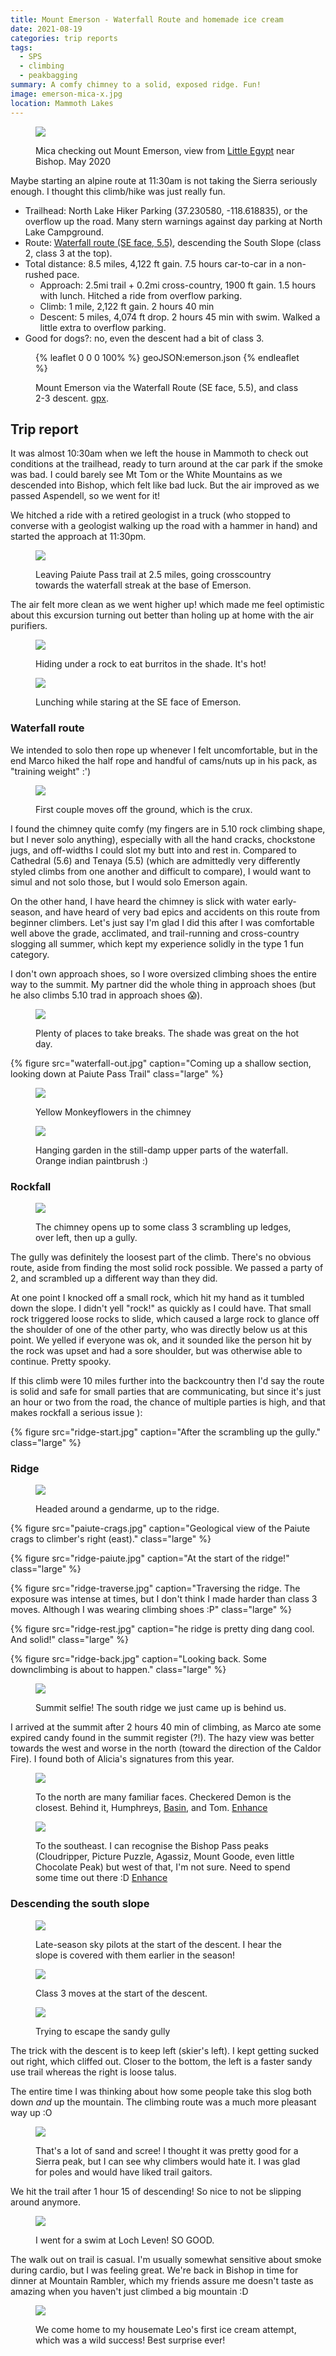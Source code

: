```yaml
---
title: Mount Emerson - Waterfall Route and homemade ice cream
date: 2021-08-19
categories: trip reports
tags:
  - SPS
  - climbing
  - peakbagging
summary: A comfy chimney to a solid, exposed ridge. Fun!
image: emerson-mica-x.jpg
location: Mammoth Lakes
---
```


<figure>

![](emerson-mica.jpg)

<figcaption>

Mica checking out Mount Emerson, view from [Little Egypt](https://www.mountainproject.com/area/105817177/little-egypt) near Bishop. May 2020

</figcaption>
</figure>

Maybe starting an alpine route at 11:30am is not taking the Sierra seriously enough. I thought this climb/hike was just really fun.

- Trailhead: North Lake Hiker Parking (37.230580, -118.618835), or the overflow up the road. Many stern warnings against day parking at North Lake Campground.
- Route: [Waterfall route (SE face, 5.5)](https://www.mountainproject.com/route/106790885/southeast-face-aka-the-waterfall-route), descending the South Slope (class 2, class 3 at the top).
- Total distance: 8.5 miles, 4,122 ft gain. 7.5 hours car-to-car in a non-rushed pace.
  - Approach: 2.5mi trail + 0.2mi cross-country, 1900 ft gain. 1.5 hours with lunch. Hitched a ride from overflow parking.
  - Climb: 1 mile, 2,122 ft gain. 2 hours 40 min
  - Descent: 5 miles, 4,074 ft drop. 2 hours 45 min with swim. Walked a little extra to overflow parking.
- Good for dogs?: no, even the descent had a bit of class 3.

<figure>

{% leaflet 0 0 0 100% %}
geoJSON:emerson.json
{% endleaflet %}

<figcaption>

Mount Emerson via the Waterfall Route (SE face, 5.5), and class 2-3 descent. [gpx](emerson-daiyi.gpx).

</figcaption>
</figure>

## Trip report

It was almost 10:30am when we left the house in Mammoth to check out conditions at the trailhead, ready to turn around at the car park if the smoke was bad. I could barely see Mt Tom or the White Mountains as we descended into Bishop, which felt like bad luck. But the air improved as we passed Aspendell, so we went for it!

We hitched a ride with a retired geologist in a truck (who stopped to converse with a geologist walking up the road with a hammer in hand) and started the approach at 11:30pm.

<figure>

![](leave-trail.jpg)

<figcaption>
Leaving Paiute Pass trail at 2.5 miles, going crosscountry towards the waterfall streak at the base of Emerson.
</figcaption>
</figure>

The air felt more clean as we went higher up! which made me feel optimistic about this excursion turning out better than holing up at home with the air purifiers.

<div class="photos large">
<figure>

![](shade.jpg)

<figcaption>
Hiding under a rock to eat burritos in the shade. It's hot!
</figcaption>
</figure>

<figure>

![](lunch.jpg)

<figcaption>
Lunching while staring at the SE face of Emerson.
</figcaption>
</figure>
</div>

### Waterfall route

We intended to solo then rope up whenever I felt uncomfortable, but in the end Marco hiked the half rope and handful of cams/nuts up in his pack, as "training weight" :')

<figure>

![](waterfall-base.jpg)

<figcaption>
First couple moves off the ground, which is the crux.
</figcaption>
</figure>

I found the chimney quite comfy (my fingers are in 5.10 rock climbing shape, but I never solo anything), especially with all the hand cracks, chockstone jugs, and off-widths I could slot my butt into and rest in. Compared to Cathedral (5.6) and Tenaya (5.5) (which are admittedly very differently styled climbs from one another and difficult to compare), I would want to simul and not solo those, but I would solo Emerson again.

On the other hand, I have heard the chimney is slick with water early-season, and have heard of very bad epics and accidents on this route from beginner climbers. Let's just say I'm glad I did this after I was comfortable well above the grade, acclimated, and trail-running and cross-country slogging all summer, which kept my experience solidly in the type 1 fun category.

I don't own approach shoes, so I wore oversized climbing shoes the entire way to the summit. My partner did the whole thing in approach shoes (but he also climbs 5.10 trad in approach shoes 😱).

<figure>

![](rest.jpg)

<figcaption>
Plenty of places to take breaks. The shade was great on the hot day.
</figcaption>
</figure>

{% figure src="waterfall-out.jpg" caption="Coming up a shallow section, looking down at Paiute Pass Trail" class="large" %}

<div class="photos large">
<figure>

![](yellow-monkeyflower.jpg)

<figcaption>
Yellow Monkeyflowers in the chimney
</figcaption>
</figure>

<figure>

![](chimney-flowers.jpg)

<figcaption>
Hanging garden in the still-damp upper parts of the waterfall. Orange indian paintbrush :)
</figcaption>
</figure>
</div>

### Rockfall

<figure>

![](opening.jpg)

<figcaption>
The chimney opens up to some class 3 scrambling up ledges, over left, then up a gully.
</figcaption>
</figure>

The gully was definitely the loosest part of the climb. There's no obvious route, aside from finding the most solid rock possible. We passed a party of 2, and scrambled up a different way than they did.

At one point I knocked off a small rock, which hit my hand as it tumbled down the slope. I didn't yell "rock!" as quickly as I could have. That small rock triggered loose rocks to slide, which caused a large rock to glance off the shoulder of one of the other party, who was directly below us at this point. We yelled if everyone was ok, and it sounded like the person hit by the rock was upset and had a sore shoulder, but was otherwise able to continue. Pretty spooky.

If this climb were 10 miles further into the backcountry then I'd say the route is solid and safe for small parties that are communicating, but since it's just an hour or two from the road, the chance of multiple parties is high, and that makes rockfall a serious issue ):

{% figure src="ridge-start.jpg" caption="After the scrambling up the gully." class="large" %}

### Ridge

<figure>

![](ridge-up.jpg)

<figcaption>
Headed around a gendarme, up to the ridge.
</figcaption>
</figure>

{% figure src="paiute-crags.jpg" caption="Geological view of the Paiute crags to climber's right (east)." class="large" %}

{% figure src="ridge-paiute.jpg" caption="At the start of the ridge!" class="large" %}

{% figure src="ridge-traverse.jpg" caption="Traversing the ridge. The exposure was intense at times, but I don't think I made harder than class 3 moves. Although I was wearing climbing shoes :P" class="large" %}

{% figure src="ridge-rest.jpg" caption="he ridge is pretty ding dang cool. And solid!" class="large" %}

{% figure src="ridge-back.jpg" caption="Looking back. Some downclimbing is about to happen." class="large" %}

<figure>

![](summit-selfie.jpg)

<figcaption>
Summit selfie! The south ridge we just came up is behind us.
</figcaption>
</figure>

I arrived at the summit after 2 hours 40 min of climbing, as Marco ate some expired candy found in the summit register (?!). The hazy view was better towards the west and worse in the north (toward the direction of the Caldor Fire). I found both of Alicia's signatures from this year.

<figure>

![](summit-n.jpg)

<figcaption>

To the north are many familiar faces. Checkered Demon is the closest. Behind it, Humphreys, [Basin](/blog/basin-mountain), and Tom. [Enhance](summit-n.jpg)

</figcaption>
</figure>

<figure>

![](summit-se.jpg)

<figcaption>

To the southeast. I can recognise the Bishop Pass peaks (Cloudripper, Picture Puzzle, Agassiz, Mount Goode, even little Chocolate Peak) but west of that, I'm not sure. Need to spend some time out there :D [Enhance](summit-se.jpg)

</figcaption>
</figure>

### Descending the south slope

<figure>

![](sky-pilot.jpg)

<figcaption>
Late-season sky pilots at the start of the descent. I hear the slope is covered with them earlier in the season!
</figcaption>
</figure>

<figure>

![](descent-class-3.jpg)

<figcaption>
Class 3 moves at the start of the descent.
</figcaption>
</figure>

<figure>

![](descent.jpg)

<figcaption>
Trying to escape the sandy gully
</figcaption>
</figure>

The trick with the descent is to keep left (skier's left). I kept getting sucked out right, which cliffed out. Closer to the bottom, the left is a faster sandy use trail whereas the right is loose talus.

The entire time I was thinking about how some people take this slog both down _and_ up the mountain. The climbing route was a much more pleasant way up :O

<figure>

![](descent-scree.jpg)

<figcaption>
That's a lot of sand and scree! I thought it was pretty good for a Sierra peak, but I can see why climbers would hate it. I was glad for poles and would have liked trail gaitors.
</figcaption>
</figure>

We hit the trail after 1 hour 15 of descending! So nice to not be slipping around anymore.

<figure>

![](lake.jpg)

<figcaption>
I went for a swim at Loch Leven! SO GOOD. 
</figcaption>
</figure>

The walk out on trail is casual. I'm usually somewhat sensitive about smoke during cardio, but I was feeling great. We're back in Bishop in time for dinner at Mountain Rambler, which my friends assure me doesn't taste as amazing when you haven't just climbed a big mountain :D

<div class="photo-small">
<figure>

![](ice-cream.jpg)

<figcaption>
We come home to my housemate Leo's first ice cream attempt, which was a wild success! Best surprise ever!
</figcaption>
</figure>
</div>
